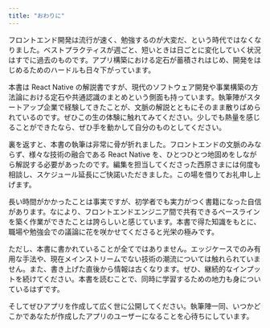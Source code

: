 ```yaml
---
title: "おわりに"
---
```


フロントエンド開発は流行が速く、勉強するのが大変だ、という時代ではなくなりました。ベストプラクティスが週ごと、短いときは日ごとに変化していく状況はすでに過去のものです。アプリ構築における定石が蓄積されはじめ、開発をはじめるためのハードルも日々下がっています。

本書は React Native の解説書ですが、現代のソフトウェア開発や事業構築の方法論における定石や共通認識のまとめという側面も持っています。執筆陣がスタートアップ企業で経験してきたことが、文脈の解説とともにそのまま散りばめられているのです。ぜひこの生の体験に触れてみてください。少しでも熱量を感じることができたなら、ぜひ手を動かして自分のものとしてください。

裏を返すと、本書の執筆は非常に骨が折れました。フロントエンドの文脈のみならず、様々な技術の融合である React Native を、ひとつひとつ地固めをしながら解説する必要があったのです。編集を担当してくださった西原さまには何度も相談し、スケジュール延長にご快諾いただきました。この場を借りてお礼申し上げます。

長い時間がかかったことは事実ですが、初学者でも実力がつく書籍になった自信があります。なにより、フロントエンドエンジニア間で共有できるベースラインを築く作業ができたことは誇らしいと感じています。本書で得た知識をもとに、職場や勉強会での議論に花を咲かせてくださると光栄の極みです。

ただし、本書に書かれていることが全てではありません。エッジケースでのみ有用な手法や、現在メインストリームでない技術の潮流については触れられていません。また、書き上げた直後から情報は古くなります。ぜひ、継続的なインプットを続けてください。本書を読むことで、同時に学習するための地力も身についているはずです。

そしてぜひアプリを作成して広く世に公開してください。執筆陣一同、いつかどこかであなたが作成したアプリのユーザーになることを心待ちにしています。
